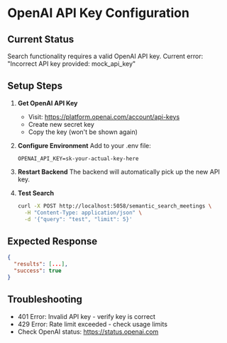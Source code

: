 # OpenAI API Key Configuration

## Current Status
Search functionality requires a valid OpenAI API key. Current error: "Incorrect API key provided: mock_api_key"

## Setup Steps

1. **Get OpenAI API Key**
   - Visit: https://platform.openai.com/account/api-keys
   - Create new secret key
   - Copy the key (won't be shown again)

2. **Configure Environment**
   Add to your .env file:
   ```
   OPENAI_API_KEY=sk-your-actual-key-here
   ```

3. **Restart Backend**
   The backend will automatically pick up the new API key.

4. **Test Search**
   ```bash
   curl -X POST http://localhost:5058/semantic_search_meetings \
     -H "Content-Type: application/json" \
     -d '{"query": "test", "limit": 5}'
   ```

## Expected Response
```json
{
  "results": [...],
  "success": true
}
```

## Troubleshooting
- 401 Error: Invalid API key - verify key is correct
- 429 Error: Rate limit exceeded - check usage limits
- Check OpenAI status: https://status.openai.com
